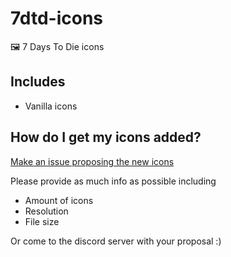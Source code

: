 # 7dtd-icons
🖼️ 7 Days To Die icons

## Includes

- Vanilla icons

## How do I get my icons added?

[Make an issue proposing the new icons](https://github.com/CatalysmsServerManager/CSMM-issues)

Please provide as much info as possible including
- Amount of icons
- Resolution
- File size

Or come to the discord server with your proposal :)
